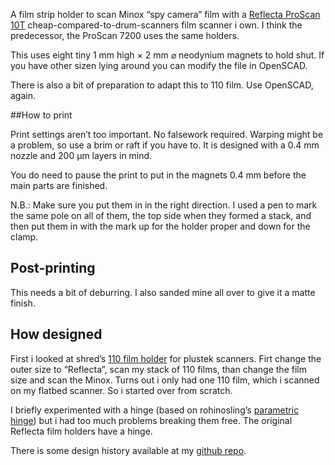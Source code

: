A film strip holder to scan Minox “spy camera” film with a [Reflecta ProScan 10T](https://reflecta.de/en/products/detail/~id.734~nm.69/reflecta-ProScan-10T.html) cheap-compared-to-drum-scanners film scanner i own. I think the predecessor, the ProScan 7200 uses the same holders.

This uses eight tiny 1 mm high × 2 mm ⌀ neodynium magnets to hold shut. If you have other sizen lying around you can modify the file in OpenSCAD.

There is also a bit of preparation to adapt this to 110 film. Use OpenSCAD, again.

##How to print

Print settings aren’t too important. No falsework required. Warping might be a problem, so use a brim or raft if you have to. It is designed with a 0.4 mm nozzle and 200 µm layers in mind.

You do need to pause the print to put in the magnets 0.4 mm before the main parts are finished.

N.B.: Make sure you put them in in the right direction. I used a pen to mark the same pole on all of them, the top side when they formed a stack, and then put them in with the mark up for the holder proper and down for the clamp.


## Post-printing

This needs a bit of deburring. I also sanded mine all over to give it a matte finish.

## How designed

First i looked at shred’s [110 film holder](https://www.thingiverse.com/thing:1328672) for plustek scanners. Firt change the outer size to “Reflecta”, scan my stack of 110 films, than change the film size and scan the Minox. Turns out i only had one 110 film, which i scanned on my flatbed scanner. So i started over from scratch.

I briefly experimented with a hinge (based on rohinosling’s  [parametric hinge](https://www.thingiverse.com/thing:2187167)) but i had too much problems breaking them free. The original Reflecta film holders have a hinge.

There is some design history available at my [github repo](https://github.com/ospalh/3d-printing/tree/develop/Reflecta-Minoxhalter).
